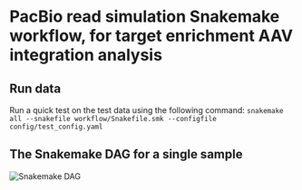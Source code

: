 # PacBio read simulation Snakemake workflow, for target enrichment AAV integration analysis


## Run data
Run a quick test on the test data using the following command:
`snakemake all --snakefile workflow/Snakefile.smk --configfile config/test_config.yaml`



## The Snakemake DAG for a single sample

![Snakemake DAG](dag_single_sample.svg "DAG")





